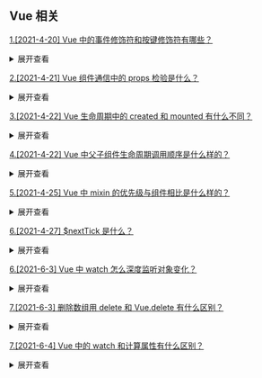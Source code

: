 ## Vue 相关

[1.[2021-4-20] Vue 中的事件修饰符和按键修饰符有哪些？ ](https://github.com/HJY-xh/plantTrees/issues/165)

<details>
<summary>展开查看</summary>
<pre>

### 事件修饰符

vue 提倡的是在方法中只有对数据的处理，所以提供了事件修饰符用于 DOM 的事件处理，常用的事件修饰符有以下几个：

-   . stop：阻止冒泡
-   . prevent：阻止默认事件的发生
-   . capture：捕获冒泡
-   . self：将事件绑定到自身，只有自身才能触发，通常用于避免冒泡事件的影响
-   . once：设置事件只能触发一次，比如按钮的点击等
-   . passive：该修饰符大概意思用于对 DOM 的默认事件进行性能优化，根据官网的例子比如超出最大范围的滚动条滚动的
-   . native：在父组件中给子组件绑定一个原生的事件，就将子组件变成了普通的 HTML 标签，不加'. native'事件是无法触 发的

### 按键修饰符

**官方给出的修饰符：**

```
.enter => // enter键
.tab => // tab键
.delete (捕获“删除”和“退格”按键) => // 删除键
.esc => // 取消键
.space => // 空格键
.up => // 上
.down => // 下
.left => // 左
.right => // 右
```

**自定义按键修饰符：**

```
// 可以使用 `v-on:keyup.f1`
Vue.config.keyCodes.f1 = 112
```

**系统辅助按键：**
仅在以下修饰符对应的按键被按下时，才会触发鼠标或键盘事件监听器

```
.ctrl
.alt
.shift
.meta
```

</pre>
</details>

[2.[2021-4-21] Vue 组件通信中的 props 检验是什么？](https://github.com/HJY-xh/plantTrees/issues/169)

<details>
<summary>展开查看</summary>
<pre>

### 为什么会有 props 校验？

想象一下当有一个人要使用组件的时候，他可能对于其要接受的参数有什么要求并不是很清楚，因此传入的参数可能会在开发子组件的人的意料之外，程序就会发生错误，就像我们在函数调用之前先检查一下函数一样，props 也可以进行一个预先检查。

平时调用函数的时候在函数开头的地方都是一坨糊糊的参数检查，这种写法很不好了，所有后来就有了校验器模式，校验器模式就是指把在函数开头的对参数校验的部分提取出来作为一个公共的部分来管理，让某个函数或方法来专门负责校验，当类型不正确的时候就抛个异常或者根本不去调用这个函数，很多框架设计时都是这么设计的（Spring MVC、Struts2 等等），props 也提供了这个功能，想一下如果没有这个功能的话，为了保证正确性我们可能需要在每次使用 props 属性之前都写一坨代码来检查。校验器最大的好处就是大多数情况下我们只需要声明我需要什么样的数据，让校验器检查好了再塞给我。

### 1.type

可以使用 type 来声明这个参数可以接受的数据的类型，语法示例：

    props: {
        num: Number
    }

**type 可接受多个类型：**

    props: {
        num: [Number, String]
    }

**type 可指定的类型**

-   String

-   Number

-   Boolean

-   Function

-   Object

-   Array

-   Symbol

### 2.required

可以使用 required 选项来声明这个参数是否必须传入：

    props: {
        num: {
            type: Number,
            required: true
        }
    }

### 3.default

使用 default 选项来指定当父组件未传入参数时 props 变量的默认值：

    props: {
        num: {
            type: Number,
            default: 123
        }
    }

**注意：当 type 的类型为 Array 或者 Object 的时候 default 必须是一个函数！**

    props: {
        num: {
            type: Array,
            default: function(){
                return ['12', '123'];
            }
        }
    }

### 4.validator

当校验规则很复杂，默认提供的校验规则无法满足的时候可以使用自定义函数来校验:

    props: {
        num: {
            validator: function(value){
                return value>=0 && value<=123;
            }
        }
    }

</pre>
</details>

[3.[2021-4-22] Vue 生命周期中的 created 和 mounted 有什么不同？](https://github.com/HJY-xh/plantTrees/issues/170)

<details>
<summary>展开查看</summary>
<pre>

### created

将 Vue 实例初始化，为仅存在于 Js 模型中的一个内存变量，并没有开始渲染

### mounted

组件在网页上真正的绘制完成后的状态，大部分情况下都是在 mounted 里编写方法

</pre>
</details>

[4.[2021-4-22] Vue 中父子组件生命周期调用顺序是什么样的？](https://github.com/HJY-xh/plantTrees/issues/171)

<details>
<summary>展开查看</summary>
<pre>

-   加载渲染的过程

父 beforeCreate->父 created->父 beforeMount->子 beforeCreate->子 created->子 beforeMount->子 mounted->父 mounted

-   子组件更新过程

父 beforeUpdate -> 子 beforeUpdate -> 子 updated -> 父 updated

-   父组件更新过程

父 beforeUpdate -> 父 updated

-   销毁过程

父 beforeDestroy -> 子 beforeDestroy -> 子 destroyed -> 父 destroyed

</pre>
</details>

[5.[2021-4-25] Vue 中 mixin 的优先级与组件相比是什么样的？](https://github.com/HJY-xh/plantTrees/issues/182)

<details>
<summary>展开查看</summary>
<pre>

### mixin 混入

-   **组件**中的 data 与 methods 优先级高于**mixin**中的 data 与 methods
-   生命周期函数，先执行 mixin 里面的，再执行组件里面的（都会执行）
-   自定义的属性，组件中的属性优先级高于 mixin 属性的优先级（可通过 `app.config.optionMergeStrategies.XXX` 重新配置）

</pre>
</details>

[6.[2021-4-27] $nextTick 是什么？](https://github.com/HJY-xh/plantTrees/issues/185)

<details>
<summary>展开查看</summary>
<pre>

看一下以下代码：

```
<template>
  <div id="app">
    <ul ref="ul1">
        <li v-for="(item, index) in list" :key="index">
            {{item}}
        </li>
    </ul>
    <button @click="addItem">添加一项</button>
  </div>
</template>

//下面为script中代码

data() {
      return {
        list: ['a', 'b', 'c']
      }
  },
  methods: {
    addItem() {
        this.list.push(`${Date.now()}`);
        this.list.push(`${Date.now()}`);
        this.list.push(`${Date.now()}`);
        //查看li个数
        const ulElem = this.$refs.ul1
        console.log( ulElem.childNodes.length )
  }
```

该部分效果图如下：
![img](https://github.com/HJY-xh/plantTrees/blob/master/Image/%E8%AF%84%E8%AE%BA%E5%8C%BA%E5%9B%BE%E7%89%87/issues_185/1.png)
点击**添加一项**后，会在列表中新增加三项：
![img](https://github.com/HJY-xh/plantTrees/blob/master/Image/%E8%AF%84%E8%AE%BA%E5%8C%BA%E5%9B%BE%E7%89%87/issues_185/2.png)
按理来说，新添加三个`li`之后，method 中在控制台输出`ul`的`childNodes`应该是 6 才对，从图中也能清晰地看出有 6 个`li`。很可惜，控制台输出的并不是 6：
![img](https://github.com/HJY-xh/plantTrees/blob/master/Image/%E8%AF%84%E8%AE%BA%E5%8C%BA%E5%9B%BE%E7%89%87/issues_185/3.png)

### 为什么会这样呢？

因为 Vue 是**异步渲染**，data 改变之后，DOM 并不会立刻渲染。那如果想要按照我们理解的那样输出 6，该怎么办呢？此时就应该使用$nextTick：

```
this.$nextTick(() => {
    // 获取 DOM 元素
    const ulElem = this.$refs.ul1
    console.log( ulElem.childNodes.length )
})
```

此时就是输出 6 了：
![img](https://github.com/HJY-xh/plantTrees/blob/master/Image/%E8%AF%84%E8%AE%BA%E5%8C%BA%E5%9B%BE%E7%89%87/issues_185/4.png)

### 总结

$nextTick 会等待 DOM 渲染完再回调，而且注意一点，页面渲染时会将 data 的修改做整合，多次 data 修改只会渲染一次

</pre>
</details>

[6.[2021-6-3] Vue 中 watch 怎么深度监听对象变化？](https://github.com/HJY-xh/plantTrees/issues/277)

<details>
<summary>展开查看</summary>
<pre>

**将 deep 设置成 ture 即可，代码如下：**

```
let vm = new Vue({
    el: "#app",
    data: {
        msg: {name: "北京"},
    },
    watch: {
        msg: {
            handler(newMsg, oldMsg){
                console.log(newMsg);
            },
            immediate: true,
            deep: true  //深度监听
        }
    }
```

</pre>
</details>

[7.[2021-6-3] 删除数组用 delete 和 Vue.delete 有什么区别？](https://github.com/HJY-xh/plantTrees/issues/278)

<details>
<summary>展开查看</summary>
<pre>

-   **delete**：只是被删除数组成员变为 empty/undefined，其他元素键值不变。
-   **Vue.delete**：直接删了数组成员，并改变了数组的键值（对象是响应式的，确保删除能触发更新视图，这个方法主要用于避开 Vue 不能检测到属性被删除的限制）

</pre>
</details>

[7.[2021-6-4] Vue 中的 watch 和计算属性有什么区别？](https://github.com/HJY-xh/plantTrees/issues/281)

<details>
<summary>展开查看</summary>
<pre>

> 通俗情况下，既能用 computed 实现又可以用 watch 监听来实现的功能，推荐用 computed，重点在于 computed 的**缓存功能**。

-   `computed` 属性是用来声明式地描述一个值依赖了其他的值，当所依赖的值或者变量改变时，计算属性也会跟着改变
-   `watch` 监听的是已经在 data 中定义的变量，当该变量变化时，会触发 watch 中的方法

</pre>
</details>
